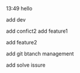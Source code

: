 13:49
hello

add dev

add confict2
add feature1

add feature2


add git btanch management


add solve issure